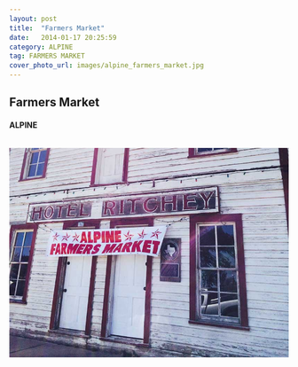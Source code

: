 ```yaml
---
layout: post
title:  "Farmers Market"
date:   2014-01-17 20:25:59
category: ALPINE
tag: FARMERS MARKET
cover_photo_url: images/alpine_farmers_market.jpg
---
```


<div class="section-title">
  <h2>Farmers Market</h2>
    <h4>ALPINE</h4>
    <div class="divider-border"></div>
</div> 
<div class="column small-6">
    <p>
    </p>
<div class="column small-6">
    <img src="/images/alpine_farmers_market.jpg">
</div>